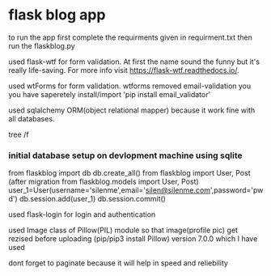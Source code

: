 # flask blog app

to run the app first complete the requirments given in requirment.txt then run the flaskblog.py

used flask-wtf for form validation. At first the name sound the funny but it's really life-saving. For more info visit https://flask-wtf.readthedocs.io/.

used wtForms for form validation. wtforms removed email-validation you you have saperetely install/import 'pip install email_validator'

used sqlalchemy ORM(object relational mapper) because it work fine with all databases.

tree /f





### initial database setup on devlopment machine using sqlite
from flaskblog import db
db.create_all()
from flaskblog import User, Post (after migration from flaskblog.models import User, Post)
user_1=User(username='silenme',email='silen@silenme.com',password='pwd')
db.session.add(user_1)
db.session.commit()

used flask-login for login and authentication

used Image class of Pillow(PIL) module so that image(profile pic) get rezised before uploading (pip/pip3 install Pillow) version 7.0.0 which I have used


dont forget to paginate because it will help in speed and reliebility